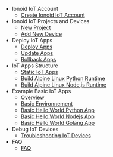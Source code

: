 - Ionoid IoT Account 
  - [Create Ionoid IoT Account](../Register/register.md)
- Ionoid IoT Projects and Devices
  - [New Project](../NewProject/newProject.md)
  - [Add New Device](../NewDevice/newDevice.md)
- Deploy IoT Apps
  - [Deploy Apps ](../DeployApp/deployApp.md)
  - [Update Apps](../UpdateApp/updateApp.md)
  - [Rollback Apps](../RollbackApp/rollbackApp.md)
- IoT Apps Structure
  - [Static IoT Apps](../apps/build/static-binary.md)
  - [Build Alpine Linux Python Runtime](../apps/build/python-runtime.md)
  - [Build Alpine Linux Node.js Runtime](../apps/build/nodejs-runtime.md)
- Example Basic IoT Apps
  - [Overview](apps/build/overview.md)
  - [Basic Environnement](apps/build/step-by-step-basic-environment.md)
  - [Basic Hello World Python App](apps/build/step-by-step-basic-python-app.md)
  - [Basic Hello World Nodejs App](apps/build/step-by-step-basic-nodejs-app.md)
  - [Basic Hello World Golang App](apps/build/step-by-step-basic-golang-app.md)
- Debug IoT Devices
  - [Troubleshooting IoT Devices](../debug/debug-devices.md)
- FAQ
  - [FAQ](Faq/faq.md)

